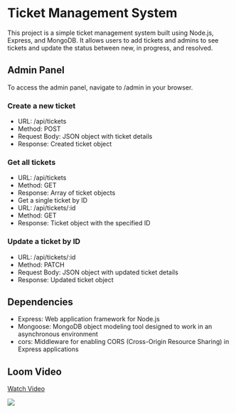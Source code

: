 # Ticket Management System

This project is a simple ticket management system built using Node.js, Express, and MongoDB. It allows users to add tickets and admins to see tickets and update the status between new, in progress, and resolved.

## Admin Panel
To access the admin panel, navigate to /admin in your browser. 

### Create a new ticket

* URL: /api/tickets
* Method: POST
* Request Body: JSON object with ticket details
* Response: Created ticket object

### Get all tickets
* URL: /api/tickets
* Method: GET
* Response: Array of ticket objects
* Get a single ticket by ID
* URL: /api/tickets/:id
* Method: GET
* Response: Ticket object with the specified ID

### Update a ticket by ID
* URL: /api/tickets/:id
* Method: PATCH
* Request Body: JSON object with updated ticket details
* Response: Updated ticket object

## Dependencies
* Express: Web application framework for Node.js
* Mongoose: MongoDB object modeling tool designed to work in an asynchronous environment
* cors: Middleware for enabling CORS (Cross-Origin Resource Sharing) in Express applications

## Loom Video

<div>
    <a href="https://www.loom.com/share/f8aa5514eaaa4b2580b378f04bc0cf5d">
      <p>Watch Video</p>
    </a>
    <a href="https://www.loom.com/share/f8aa5514eaaa4b2580b378f04bc0cf5d">
      <img style="max-width:300px;" src="https://cdn.loom.com/sessions/thumbnails/f8aa5514eaaa4b2580b378f04bc0cf5d-with-play.gif">
    </a>
  </div>